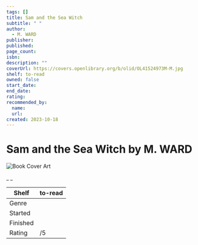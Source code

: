 ```yaml
---
tags: []
title: Sam and the Sea Witch
subtitle: " "
author:
  - M. WARD
publisher:
published:
page_count:
isbn:
description: ""
coverUrl: https://covers.openlibrary.org/b/olid/OL41524973M-M.jpg
shelf: to-read
owned: false
start_date:
end_date:
rating:
recommended_by:
  name:
  url:
created: 2023-10-18
---
```


# Sam and the Sea Witch by M. WARD

![Book Cover Art](https://covers.openlibrary.org/b/olid/OL41524973M-M.jpg)

_ _

| Shelf | to-read |
| --- | --- |
| Genre |  |
| Started |  |
| Finished |  |
| Rating | /5 |

